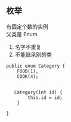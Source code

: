 ## 枚举

有固定个数的实例  
父类是 Enum

1. 名字不重复  
2. 不能继承别的类

```
public enum Category {
    FOOD(1),
    COOK(4);

    
   Category(int id) {
        this.id = id;
    }

}

```


